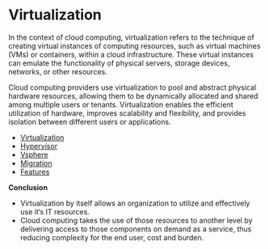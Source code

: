# Virtualization

In the context of cloud computing, virtualization refers to the technique of creating virtual instances of computing resources, such as virtual machines (VMs) or containers, within a cloud infrastructure. These virtual instances can emulate the functionality of physical servers, storage devices, networks, or other resources.

Cloud computing providers use virtualization to pool and abstract physical hardware resources, allowing them to be dynamically allocated and shared among multiple users or tenants. Virtualization enables the efficient utilization of hardware, improves scalability and flexibility, and provides isolation between different users or applications.
- [Virtualization](https://github.com/vaibhavpandarkar4040/Virtualization/blob/main/Virtualization.md)
- [Hypervisor](https://github.com/vaibhavpandarkar4040/Virtualization/blob/main/Hypervisor.md)
- [Vsphere](https://github.com/vaibhavpandarkar4040/Virtualization/blob/main/Vsphere.md)
- [Migration](https://github.com/vaibhavpandarkar4040/Virtualization/blob/main/Migration.md)
- [Features](https://github.com/vaibhavpandarkar4040/Virtualization/blob/main/Features.md)

**Conclusion**
- 	Virtualization by itself allows an organization to utilize and effectively use it‘s IT resources.
- 	Cloud computing takes the use of those resources to another level by delivering access to those components on demand as a service, thus reducing complexity for the end user, cost and burden.

